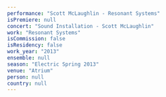 ```yaml
---
performance: "Scott McLaughlin - Resonant Systems"
isPremiere: null
concert: "Sound Installation - Scott McLaughlin"
work: "Resonant Systems"
isCommission: false
isResidency: false
work_year: "2013"
ensemble: null
season: "Electric Spring 2013"
venue: "Atrium"
person: null
country: null
---
```


